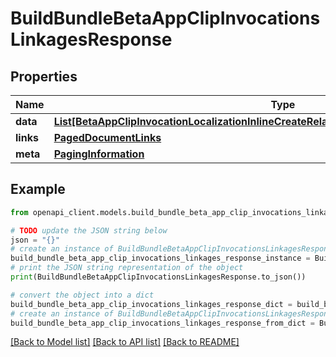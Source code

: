 # BuildBundleBetaAppClipInvocationsLinkagesResponse


## Properties

Name | Type | Description | Notes
------------ | ------------- | ------------- | -------------
**data** | [**List[BetaAppClipInvocationLocalizationInlineCreateRelationshipsBetaAppClipInvocationData]**](BetaAppClipInvocationLocalizationInlineCreateRelationshipsBetaAppClipInvocationData.md) |  | 
**links** | [**PagedDocumentLinks**](PagedDocumentLinks.md) |  | 
**meta** | [**PagingInformation**](PagingInformation.md) |  | [optional] 

## Example

```python
from openapi_client.models.build_bundle_beta_app_clip_invocations_linkages_response import BuildBundleBetaAppClipInvocationsLinkagesResponse

# TODO update the JSON string below
json = "{}"
# create an instance of BuildBundleBetaAppClipInvocationsLinkagesResponse from a JSON string
build_bundle_beta_app_clip_invocations_linkages_response_instance = BuildBundleBetaAppClipInvocationsLinkagesResponse.from_json(json)
# print the JSON string representation of the object
print(BuildBundleBetaAppClipInvocationsLinkagesResponse.to_json())

# convert the object into a dict
build_bundle_beta_app_clip_invocations_linkages_response_dict = build_bundle_beta_app_clip_invocations_linkages_response_instance.to_dict()
# create an instance of BuildBundleBetaAppClipInvocationsLinkagesResponse from a dict
build_bundle_beta_app_clip_invocations_linkages_response_from_dict = BuildBundleBetaAppClipInvocationsLinkagesResponse.from_dict(build_bundle_beta_app_clip_invocations_linkages_response_dict)
```
[[Back to Model list]](../README.md#documentation-for-models) [[Back to API list]](../README.md#documentation-for-api-endpoints) [[Back to README]](../README.md)


